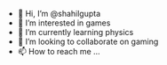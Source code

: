 - 👋 Hi, I’m @shahilgupta
- 👀 I’m interested in games
- 🌱 I’m currently learning physics
- 💞️ I’m looking to collaborate on gaming
- 📫 How to reach me ...

<!---
shahilgupta/shahilgupta is a ✨ special ✨ repository because its `README.md` (this file) appears on your GitHub profile.
You can click the Preview link to take a look at your changes.
--->
